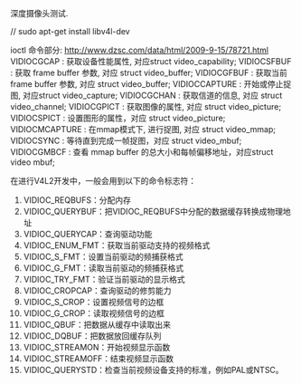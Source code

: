 深度摄像头测试.

// sudo apt-get install libv4l-dev 

ioctl 命令部分:
    http://www.dzsc.com/data/html/2009-9-15/78721.html
    VIDIOCGCAP : 获取设备性能属性, 对应struct video_capability;
    VIDIOCSFBUF : 获取 frame buffer 参数, 对应 struct video_buffer;
    VIDIOCGFBUF : 获取当前 frame buffer 参数, 对应 struct video_buffer;
    VIDIOCCAPTURE : 开始或停止捉图, 对应struct video_capture;
    VIDIOCGCHAN : 获取信道的信息, 对应 struct video_channel;
    VIDIOCGPICT : 获取图像的属性, 对应 struct video_picture;
    VIDIOCSPICT : 设置图形的属性，对应 struct video_picture;
    VIDIOCMCAPTURE : 在mmap模式下, 进行捉图, 对应 struct video_mmap;
    VIDIOCSYNC : 等待直到完成一帧捉图，对应 struct video_mbuf;
    VIDIOCGMBCF : 查看 mmap buffer 的总大小和每帧偏移地址，对应struct video mbuf;
    
    


在进行V4L2开发中，一般会用到以下的命令标志符：
1.    VIDIOC_REQBUFS：分配内存
2.    VIDIOC_QUERYBUF：把VIDIOC_REQBUFS中分配的数据缓存转换成物理地址
3.    VIDIOC_QUERYCAP：查询驱动功能
4.    VIDIOC_ENUM_FMT：获取当前驱动支持的视频格式
5.    VIDIOC_S_FMT：设置当前驱动的频捕获格式
6.    VIDIOC_G_FMT：读取当前驱动的频捕获格式
7.    VIDIOC_TRY_FMT：验证当前驱动的显示格式
8.    VIDIOC_CROPCAP：查询驱动的修剪能力
9.    VIDIOC_S_CROP：设置视频信号的边框
10. VIDIOC_G_CROP：读取视频信号的边框
11. VIDIOC_QBUF：把数据从缓存中读取出来
12. VIDIOC_DQBUF：把数据放回缓存队列
13. VIDIOC_STREAMON：开始视频显示函数
14. VIDIOC_STREAMOFF：结束视频显示函数
15. VIDIOC_QUERYSTD：检查当前视频设备支持的标准，例如PAL或NTSC。

    
